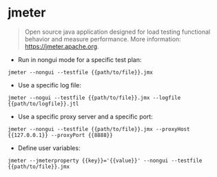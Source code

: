 # jmeter

> Open source java application designed for load testing functional behavior and measure performance.
> More information: <https://jmeter.apache.org>.

- Run in nongui mode for a specific test plan:

`jmeter --nongui --testfile {{path/to/file}}.jmx`
- Use a specific log file:

`jmeter --nogui --testfile {{path/to/file}}.jmx --logfile {{path/to/logfile}}.jtl`

- Use a specific proxy server and a specific port:

`jmeter --nongui --testfile {{path/to/file}}.jmx --proxyHost {{127.0.0.1}} --proxyPort {{8888}}`

- Define user variables:

`jmeter --jmeterproperty {{key}}='{{value}}' --nongui --testfile {{path/to/file}}.jmx`

